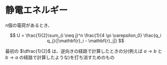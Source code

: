 # 静電エネルギー

n個の電荷があるとき、

$$
U = \frac{1}{2}\sum_{i \neq j}^n \frac{1}{4 \pi \varepsilon_0} \frac{q_i q_j}{|\mathbf{r}_i - \mathbf{r}_j|}
$$

最初の $\dfrac{1}{2}$ は、逆向きの経路で計算したときの分(例えば $a \to b$ と $b \to a$ の経路で計算したような)を打ち消すためのもの
